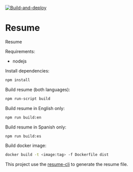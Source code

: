 [![Build-and-deploy](https://github.com/dgamboaestrada/resume/actions/workflows/build-and-deploy.yml/badge.svg)](https://github.com/dgamboaestrada/resume/actions/workflows/build-and-deploy.yml)

# Resume
Resume

Requirements:
- nodejs

Install dependencies:
```bash
npm install
```

Build resume (both languages):
```bash
npm run-script build
```

Build resume in English only:
```bash
npm run build:en
```

Build resume in Spanish only:
```bash
npm run build:es
```

Build docker image:
```bash
docker build -t <image:tag> -f Dockerfile dist
```

This project use the [resume-cli](https://github.com/jsonresume/resume-cli) to generate the resume file.
